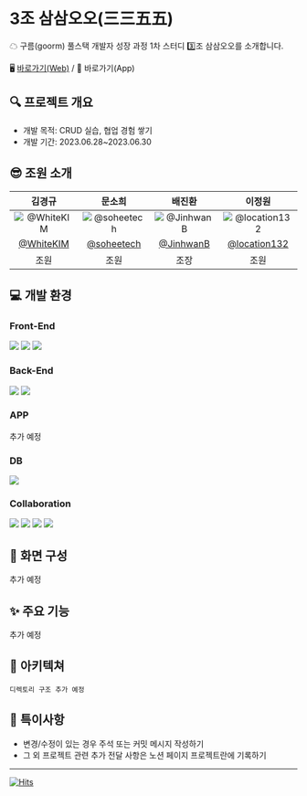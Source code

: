 # 3조 삼삼오오(三三五五)
☁ 구름(goorm) 풀스택 개발자 성장 과정 1차 스터디 3️⃣조 삼삼오오를 소개합니다.

🖥 [바로가기(Web)](https://goorm-fullstack.github.io/Introduce-3355/) / 📱 바로가기(App)

## 🔍 프로젝트 개요
- 개발 목적: CRUD 실습, 협업 경험 쌓기
- 개발 기간: 2023.06.28~2023.06.30

## 😎 조원 소개

| 김경규 | 문소희 | 배진환 | 이정원 |
| :-: | :-: | :-: | :-: |
| ![@WhiteKIM](https://github.com/goorm-fullstack/Introduce-3355/assets/121299334/24f71bb9-12bb-4b29-9e2b-73461af0635d) | ![@soheetech](https://github.com/goorm-fullstack/Introduce-3355/assets/121299334/24c6f23b-8952-4e02-9347-ba42f5b67bc8)|![@JinhwanB](https://github.com/goorm-fullstack/Introduce-3355/assets/121299334/93af73ce-4a03-441e-8e25-5adf5021d7b2) |![@location132](https://github.com/goorm-fullstack/Introduce-3355/assets/121299334/275b401f-aa95-43a9-a41e-6f4482e8f3e4)|
| [@WhiteKIM](https://github.com/WhiteKIM) | [@soheetech](https://github.com/soheetech) | [@JinhwanB](https://github.com/JinhwanB) | [@location132](https://github.com/location132) |
| 조원 | 조원 | 조장 | 조원 |

## 💻 개발 환경

### Front-End
<img  src="https://img.shields.io/badge/html5-E34F26?style=for-the-badge&logo=html5&logoColor=white">
<img  src="https://img.shields.io/badge/css-1572B6?style=for-the-badge&logo=css3&logoColor=white">
<img  src="https://img.shields.io/badge/javascript-F7DF1E?style=for-the-badge&logo=javascript&logoColor=black">

### Back-End
<img  src="https://img.shields.io/badge/java 17-007396?style=for-the-badge&logo=java&logoColor=white">
<img  src="https://img.shields.io/badge/spring 3.1.0-6DB33F?style=for-the-badge&logo=spring&logoColor=white">

### APP
추가 예정

### DB
<img  src="https://img.shields.io/badge/firebase-FFCA28?style=for-the-badge&logo=firebase&logoColor=white">

### Collaboration
<img  src="https://img.shields.io/badge/Notion-000000?style=for-the-badge&logo=Notion&logoColor=white">
<img  src="https://img.shields.io/badge/Discord-5865F2?style=for-the-badge&logo=Discord&logoColor=white">
<img  src="https://img.shields.io/badge/Slack-4A154B?style=for-the-badge&logo=Slack&logoColor=white">
<img  src="https://img.shields.io/badge/github-181717?style=for-the-badge&logo=github&logoColor=white">


## 📝 화면 구성
추가 예정

## ✨ 주요 기능
추가 예정

## 📁 아키텍쳐

```
디렉토리 구조 추가 예정
```

## 📌 특이사항
- 변경/수정이 있는 경우 주석 또는 커밋 메시지 작성하기
- 그 외 프로젝트 관련 추가 전달 사항은 노션 페이지 프로젝트란에 기록하기


---
[![Hits](https://hits.seeyoufarm.com/api/count/incr/badge.svg?url=https%3A%2F%2Fgithub.com%2Fgoorm-fullstack%2FIntroduce-3355&count_bg=%2379C83D&title_bg=%23555555&icon=ghostery.svg&icon_color=%23E7E7E7&title=hits&edge_flat=false)](https://hits.seeyoufarm.com)
